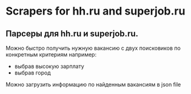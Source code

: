 # Scrapers for hh.ru and superjob.ru

## Парсеры для hh.ru и superjob.ru.
Можно быстро получить нужную вакансию с двух поисковиков по конкретным критериям например:
- выбрав высокую зарплату 
- выбрав город
 
Можно загрузить информацию по найденным вакансиям в json file
